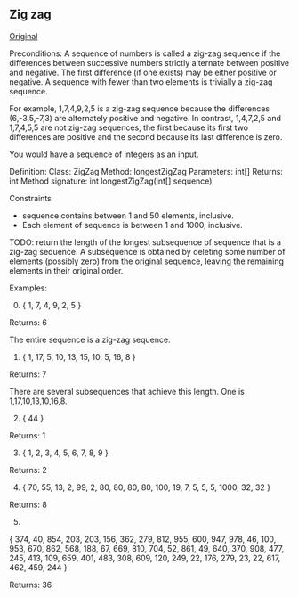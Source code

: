 ## Zig zag

[Original](https://community.topcoder.com/stat?c=problem_statement&pm=1259&rd=4493)

Preconditions: 
A sequence of numbers is called a zig-zag sequence if the differences between
successive numbers strictly alternate between positive and negative. The first
difference (if one exists) may be either positive or negative. A sequence with
fewer than two elements is trivially a zig-zag sequence.

For example, 1,7,4,9,2,5 is a zig-zag sequence because
the differences (6,-3,5,-7,3) are alternately positive and negative.
In contrast, 1,4,7,2,5 and 1,7,4,5,5 are not zig-zag sequences, the first
because its first two differences are positive and the second because its last
difference is zero.

You would have a sequence of integers as an input.

Definition:
    Class:	ZigZag
    Method:	longestZigZag
    Parameters:	int[]
    Returns:	int
    Method signature:	int longestZigZag(int[] sequence)

Constraints
-	sequence contains between 1 and 50 elements, inclusive.
-	Each element of sequence is between 1 and 1000, inclusive.

TODO: return the length of the longest
subsequence of sequence that is a zig-zag sequence. A subsequence is obtained
by deleting some number of elements (possibly zero) from the original sequence,
leaving the remaining elements in their original order. 
 
Examples:

0) { 1, 7, 4, 9, 2, 5 }

Returns: 6

The entire sequence is a zig-zag sequence.

1) { 1, 17, 5, 10, 13, 15, 10, 5, 16, 8 }

Returns: 7

There are several subsequences that achieve this length.
One is 1,17,10,13,10,16,8.

2) { 44 }

Returns: 1

3) { 1, 2, 3, 4, 5, 6, 7, 8, 9 }

Returns: 2

4) { 70, 55, 13, 2, 99, 2, 80, 80, 80, 80, 100, 19, 7, 5, 5, 5, 1000, 32, 32 }

Returns: 8

5) 
{ 374, 40, 854, 203, 203, 156, 362, 279, 812, 955, 
600, 947, 978, 46, 100, 953, 670, 862, 568, 188, 
67, 669, 810, 704, 52, 861, 49, 640, 370, 908, 
477, 245, 413, 109, 659, 401, 483, 308, 609, 120, 
249, 22, 176, 279, 23, 22, 617, 462, 459, 244 }

Returns: 36

